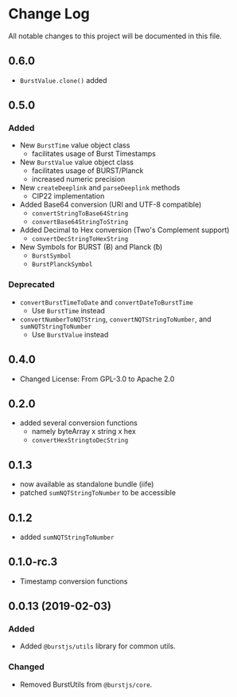 # Change Log
All notable changes to this project will be documented in this file.

## 0.6.0
- `BurstValue.clone()` added


## 0.5.0

### Added 
- New `BurstTime` value object class 
    - facilitates usage of Burst Timestamps
- New `BurstValue` value object class 
    - facilitates usage of BURST/Planck
    - increased numeric precision
- New `createDeeplink` and `parseDeeplink` methods
    - CIP22 implementation
- Added Base64 conversion (URI and UTF-8 compatible)
    - `convertStringToBase64String`
    - `convertBase64StringToString`
- Added Decimal to Hex conversion (Two's Complement support)
    - `convertDecStringToHexString`
- New Symbols for BURST (Ƀ) and Planck (ƀ)
    - `BurstSymbol`
    - `BurstPlanckSymbol`
     
### Deprecated
- `convertBurstTimeToDate` and `convertDateToBurstTime`
    - Use `BurstTime` instead  
- `convertNumberToNQTString`, `convertNQTStringToNumber`, and `sumNQTStringToNumber`
    - Use `BurstValue` instead  


## 0.4.0
- Changed License: From GPL-3.0 to Apache 2.0

## 0.2.0
- added several conversion functions
    - namely byteArray x string x hex
    - `convertHexStringtoDecString`

## 0.1.3
- now available as standalone bundle (iife)
- patched `sumNQTStringToNumber` to be accessible

## 0.1.2
- added `sumNQTStringToNumber`

## 0.1.0-rc.3
- Timestamp conversion functions

## 0.0.13 (2019-02-03)
### Added
- Added `@burstjs/utils` library for common utils.

### Changed
- Removed BurstUtils from `@burstjs/core`.

